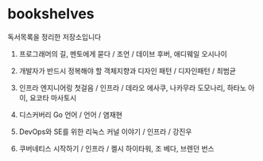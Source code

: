 # bookshelves
독서목록을 정리한 저장소입니다
1. 프로그래머의 길, 멘토에게 묻다 / 조언 / 데이브 후버, 애디웨일 오시나이
2. 개발자가 반드시 정복해야 할 객체지향과 디자인 패턴 / 디자인패턴 / 최범균


0. 인프라 엔지니어링 첫걸음 / 인프라 / 데라오 에사쿠, 나카무라 도모나리, 하타노 아이, 요코타 마사토시
0. 디스커버리 Go 언어 / 언어 / 염재현
0. DevOps와 SE를 위한 리눅스 커널 이야기 / 인프라 / 강진우
0. 쿠버네티스 시작하기 / 인프라 / 켈시 하이타워, 조 베다, 브렌던 번스
